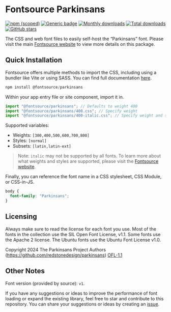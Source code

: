# Fontsource Parkinsans

[![npm (scoped)](https://img.shields.io/npm/v/@fontsource/parkinsans?color=brightgreen)](https://www.npmjs.com/package/@fontsource/parkinsans) [![Generic badge](https://img.shields.io/badge/fontsource-passing-brightgreen)](https://github.com/fontsource/fontsource) [![Monthly downloads](https://badgen.net/npm/dm/@fontsource/parkinsans)](https://github.com/fontsource/fontsource) [![Total downloads](https://badgen.net/npm/dt/@fontsource/parkinsans)](https://github.com/fontsource/fontsource) [![GitHub stars](https://img.shields.io/github/stars/fontsource/fontsource.svg?style=social&label=Star)](https://github.com/fontsource/fontsource/stargazers)

The CSS and web font files to easily self-host the “Parkinsans” font. Please visit the main [Fontsource website](https://fontsource.org/fonts/parkinsans) to view more details on this package.

## Quick Installation

Fontsource offers multiple methods to import the CSS, including using a bundler like Vite or using SASS. You can find full documentation [here](https://fontsource.org/docs/getting-started/introduction).

```javascript
npm install @fontsource/parkinsans
```

Within your app entry file or site component, import it in.

```javascript
import "@fontsource/parkinsans"; // Defaults to weight 400
import "@fontsource/parkinsans/400.css"; // Specify weight
import "@fontsource/parkinsans/400-italic.css"; // Specify weight and style
```

Supported variables:
- Weights: `[300,400,500,600,700,800]`
- Styles: `[normal]`
- Subsets: `[latin,latin-ext]`

> Note: `italic` may not be supported by all fonts. To learn more about what weights and styles are supported, please visit the [Fontsource website](https://fontsource.org/fonts/parkinsans).

Finally, you can reference the font name in a CSS stylesheet, CSS Module, or CSS-in-JS.

```css
body {
  font-family: "Parkinsans";
}
```

## Licensing
Always make sure to read the license for each font you use. Most of the fonts in the collection use the SIL Open Font License, v1.1. Some fonts use the Apache 2 license. The Ubuntu fonts use the Ubuntu Font License v1.0.

Copyright 2024 The Parkinsans Project Authors (https://github.com/redstonedesign/parkinsans)
[OFL-1.1](https://openfontlicense.org)

## Other Notes
Font version (provided by source): `v1`.

If you have any suggestions or ideas to improve the performance of font loading or expand the existing library, feel free to star and contribute to this repository. You can share your suggestions or ideas by creating an [issue](https://github.com/fontsource/fontsource/issues).
